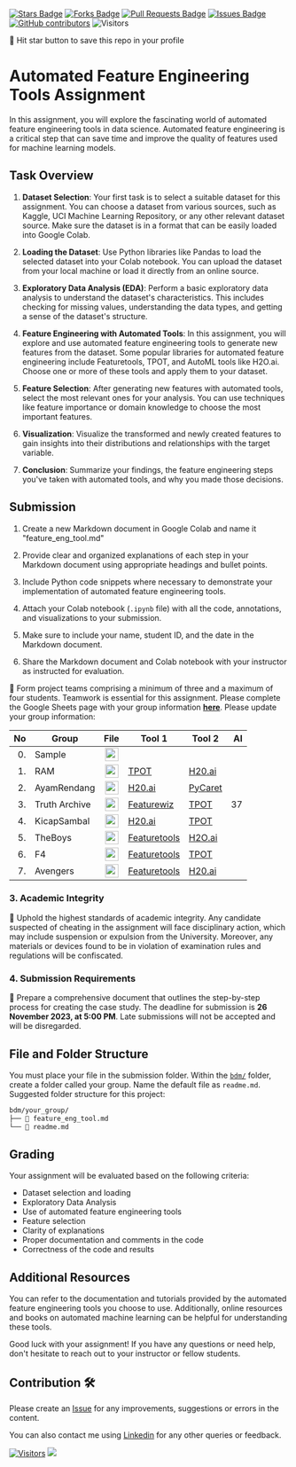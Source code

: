 
<a href="https://github.com/drshahizan/Python_EDA/stargazers"><img src="https://img.shields.io/github/stars/drshahizan/Python_EDA" alt="Stars Badge"/></a>
<a href="https://github.com/drshahizan/Python_EDA/network/members"><img src="https://img.shields.io/github/forks/drshahizan/Python_EDA" alt="Forks Badge"/></a>
<a href="https://github.com/drshahizan/Python_EDA/pulls"><img src="https://img.shields.io/github/issues-pr/drshahizan/Python_EDA" alt="Pull Requests Badge"/></a>
<a href="https://github.com/drshahizan/Python_EDA/issues"><img src="https://img.shields.io/github/issues/drshahizan/Python_EDA" alt="Issues Badge"/></a>
<a href="https://github.com/drshahizan/Python_EDA/graphs/contributors"><img alt="GitHub contributors" src="https://img.shields.io/github/contributors/drshahizan/Python_EDA?color=2b9348"></a>
![Visitors](https://api.visitorbadge.io/api/visitors?path=https%3A%2F%2Fgithub.com%2Fdrshahizan%2FPython_EDA&labelColor=%23d9e3f0&countColor=%23697689&style=flat)

🌟 Hit star button to save this repo in your profile


# Automated Feature Engineering Tools Assignment

In this assignment, you will explore the fascinating world of automated feature engineering tools in data science. Automated feature engineering is a critical step that can save time and improve the quality of features used for machine learning models.

## Task Overview
1. **Dataset Selection**: Your first task is to select a suitable dataset for this assignment. You can choose a dataset from various sources, such as Kaggle, UCI Machine Learning Repository, or any other relevant dataset source. Make sure the dataset is in a format that can be easily loaded into Google Colab.

2. **Loading the Dataset**: Use Python libraries like Pandas to load the selected dataset into your Colab notebook. You can upload the dataset from your local machine or load it directly from an online source.

3. **Exploratory Data Analysis (EDA)**: Perform a basic exploratory data analysis to understand the dataset's characteristics. This includes checking for missing values, understanding the data types, and getting a sense of the dataset's structure.

4. **Feature Engineering with Automated Tools**: In this assignment, you will explore and use automated feature engineering tools to generate new features from the dataset. Some popular libraries for automated feature engineering include Featuretools, TPOT, and AutoML tools like H2O.ai. Choose one or more of these tools and apply them to your dataset.

5. **Feature Selection**: After generating new features with automated tools, select the most relevant ones for your analysis. You can use techniques like feature importance or domain knowledge to choose the most important features.

6. **Visualization**: Visualize the transformed and newly created features to gain insights into their distributions and relationships with the target variable.

7. **Conclusion**: Summarize your findings, the feature engineering steps you've taken with automated tools, and why you made those decisions.

## Submission
1. Create a new Markdown document in Google Colab and name it "feature_eng_tool.md"

2. Provide clear and organized explanations of each step in your Markdown document using appropriate headings and bullet points.

3. Include Python code snippets where necessary to demonstrate your implementation of automated feature engineering tools.

4. Attach your Colab notebook (`.ipynb` file) with all the code, annotations, and visualizations to your submission.

5. Make sure to include your name, student ID, and the date in the Markdown document.

6. Share the Markdown document and Colab notebook with your instructor as instructed for evaluation.

🚀 Form project teams comprising a minimum of three and a maximum of four students. Teamwork is essential for this assignment. Please complete the Google Sheets page with your group information [**here**](https://docs.google.com/spreadsheets/d/1WJWrzrGmfC0z5CmTYCGmlkKa7_byYOoxlU0MTg7pRrk/edit#gid=433067553). Please update your group information:

| No | Group |  File | Tool 1 | Tool 2 | AI |
| -----: |  ------ | :-----: |  ----- |  ----- | -----: |   
| 0. | Sample  |  <a href="./sample/readme.md" ><img src="../../../images/answer.png" width="24px" height="24px" ></a> | 
| 1. | RAM  |  <a href="./RAM" ><img src="../../../images/answer.png" width="24px" height="24px" ></a> | [TPOT](https://github.com/drshahizan/Python_EDA/blob/main/assignment/ass5/bdm/RAM/feature_eng_tool.ipynb)| [H20.ai](https://github.com/drshahizan/Python_EDA/blob/main/assignment/ass5/bdm/RAM/feature_eng_tool.ipynb) |
| 2. | AyamRendang  |  <a href="./Ayam Rendang" ><img src="../../../images/answer.png" width="24px" height="24px" ></a> | [H20.ai](https://github.com/drshahizan/Python_EDA/blob/main/assignment/ass5/bdm/Ayam%20Rendang/ass5AutoML.ipynb) | [PyCaret](https://github.com/drshahizan/Python_EDA/blob/main/assignment/ass5/bdm/Ayam%20Rendang/ass5AutoML.ipynb)
| 3. | Truth Archive  |  <a href="./Truth Archive" ><img src="../../../images/answer.png" width="24px" height="24px" ></a> | [Featurewiz](https://github.com/drshahizan/Python_EDA/blob/main/assignment/ass5/bdm/Truth%20Archive/Assignment_5_Truth_Archive_featurewiz.ipynb)|[TPOT](https://github.com/drshahizan/Python_EDA/blob/main/assignment/ass5/bdm/Truth%20Archive/Assignment5_Truth_Archive_TPOT.ipynb) | 37 |
| 4. | KicapSambal  |  <a href="./KicapSambal" ><img src="../../../images/answer.png" width="24px" height="24px" ></a> | [H20.ai](https://github.com/drshahizan/Python_EDA/blob/da27b64d7bcfcb121887152d5a3618405cc3daf9/assignment/ass5/bdm/KicapSambal/H20_Feature_Engineering_Flight_Price_Prediction.ipynb)|[TPOT](https://github.com/drshahizan/Python_EDA/blob/main/assignment/ass5/bdm/KicapSambal/TPOT.ipynb)
| 5. | TheBoys  |  <a href="./TheBoys" ><img src="../../../images/answer.png" width="24px" height="24px" ></a> | [Featuretools](https://github.com/drshahizan/Python_EDA/blob/main/assignment/ass5/bdm/TheBoys/TheBoys_Assignment_5a.ipynb)|[H2O.ai](https://github.com/drshahizan/Python_EDA/blob/main/assignment/ass5/bdm/TheBoys/Assignment_5_tool_2.ipynb)
| 6. | F4  |  <a href="./F4" ><img src="../../../images/answer.png" width="24px" height="24px" ></a> | [Featuretools](./F4/F4_Assignment_5_Automated_Feature_Engineering_Tools[FeatureTools]_.ipynb)|[TPOT](./F4/F4_Assignment_5_Automated_Feature_Engineering_Tools[TPOT].ipynb)
| 7. | Avengers  |  <a href="./avengers" ><img src="../../../images/answer.png" width="24px" height="24px" ></a> | [Featuretools](./avengers/SweetViz_Dataprep_feature_engineering.ipynb)|[H20.ai](./avengers/SweetViz_Dataprep.ipynb)
### 3. Academic Integrity
🚫 Uphold the highest standards of academic integrity. Any candidate suspected of cheating in the assignment will face disciplinary action, which may include suspension or expulsion from the University. Moreover, any materials or devices found to be in violation of examination rules and regulations will be confiscated.

### 4. Submission Requirements
📝 Prepare a comprehensive document that outlines the step-by-step process for creating the case study. 
The deadline for submission is **26 November 2023, at 5:00 PM**. Late submissions will not be accepted and will be disregarded.

## File and Folder Structure 

You must place your file in the submission folder. Within the [`bdm/`](https://github.com/drshahizan/Python_EDA/edit/main/assignment/ass5/bdm) folder, create a folder called your group. Name the default file as `readme.md`. Suggested folder structure for this project:

```html
bdm/your_group/
├── 📄 feature_eng_tool.md
└── 📄 readme.md
```

## Grading
Your assignment will be evaluated based on the following criteria:
- Dataset selection and loading
- Exploratory Data Analysis
- Use of automated feature engineering tools
- Feature selection
- Clarity of explanations
- Proper documentation and comments in the code
- Correctness of the code and results

## Additional Resources
You can refer to the documentation and tutorials provided by the automated feature engineering tools you choose to use. Additionally, online resources and books on automated machine learning can be helpful for understanding these tools.

Good luck with your assignment! If you have any questions or need help, don't hesitate to reach out to your instructor or fellow students.

## Contribution 🛠️
Please create an [Issue](https://github.com/drshahizan/Python_EDA/issues) for any improvements, suggestions or errors in the content.

You can also contact me using [Linkedin](https://www.linkedin.com/in/drshahizan/) for any other queries or feedback.

[![Visitors](https://api.visitorbadge.io/api/visitors?path=https%3A%2F%2Fgithub.com%2Fdrshahizan&labelColor=%23697689&countColor=%23555555&style=plastic)](https://visitorbadge.io/status?path=https%3A%2F%2Fgithub.com%2Fdrshahizan)
![](https://hit.yhype.me/github/profile?user_id=81284918)



